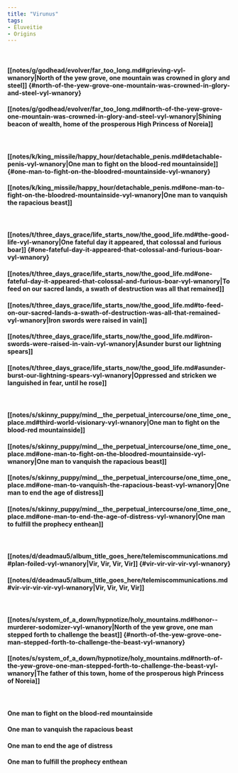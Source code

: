 ```yaml
---
title: "Virunus"
tags:
- Eluveitie
- Origins
---
```

&nbsp;
#### [[notes/g/godhead/evolver/far_too_long.md#grieving-vyl-wnanory|North of the yew grove, one mountain was crowned in glory and steel]] {#north-of-the-yew-grove-one-mountain-was-crowned-in-glory-and-steel-vyl-wnanory}
#### [[notes/g/godhead/evolver/far_too_long.md#north-of-the-yew-grove-one-mountain-was-crowned-in-glory-and-steel-vyl-wnanory|Shining beacon of wealth, home of the prosperous High Princess of Noreia]]
&nbsp;
#### [[notes/k/king_missile/happy_hour/detachable_penis.md#detachable-penis-vyl-wnanory|One man to fight on the blood-red mountainside]] {#one-man-to-fight-on-the-bloodred-mountainside-vyl-wnanory}
#### [[notes/k/king_missile/happy_hour/detachable_penis.md#one-man-to-fight-on-the-bloodred-mountainside-vyl-wnanory|One man to vanquish the rapacious beast]]
&nbsp;
#### [[notes/t/three_days_grace/life_starts_now/the_good_life.md#the-good-life-vyl-wnanory|One fateful day it appeared, that colossal and furious boar]] {#one-fateful-day-it-appeared-that-colossal-and-furious-boar-vyl-wnanory}
#### [[notes/t/three_days_grace/life_starts_now/the_good_life.md#one-fateful-day-it-appeared-that-colossal-and-furious-boar-vyl-wnanory|To feed on our sacred lands, a swath of destruction was all that remained]]
#### [[notes/t/three_days_grace/life_starts_now/the_good_life.md#to-feed-on-our-sacred-lands-a-swath-of-destruction-was-all-that-remained-vyl-wnanory|Iron swords were raised in vain]]
#### [[notes/t/three_days_grace/life_starts_now/the_good_life.md#iron-swords-were-raised-in-vain-vyl-wnanory|Asunder burst our lightning spears]]
#### [[notes/t/three_days_grace/life_starts_now/the_good_life.md#asunder-burst-our-lightning-spears-vyl-wnanory|Oppressed and stricken we languished in fear, until he rose]]
&nbsp;
#### [[notes/s/skinny_puppy/mind__the_perpetual_intercourse/one_time_one_place.md#third-world-visionary-vyl-wnanory|One man to fight on the blood-red mountainside]]
#### [[notes/s/skinny_puppy/mind__the_perpetual_intercourse/one_time_one_place.md#one-man-to-fight-on-the-bloodred-mountainside-vyl-wnanory|One man to vanquish the rapacious beast]]
#### [[notes/s/skinny_puppy/mind__the_perpetual_intercourse/one_time_one_place.md#one-man-to-vanquish-the-rapacious-beast-vyl-wnanory|One man to end the age of distress]]
#### [[notes/s/skinny_puppy/mind__the_perpetual_intercourse/one_time_one_place.md#one-man-to-end-the-age-of-distress-vyl-wnanory|One man to fulfill the prophecy enthean]]
&nbsp;
#### [[notes/d/deadmau5/album_title_goes_here/telemiscommunications.md#plan-foiled-vyl-wnanory|Vir, Vir, Vir, Vir]] {#vir-vir-vir-vir-vyl-wnanory}
#### [[notes/d/deadmau5/album_title_goes_here/telemiscommunications.md#vir-vir-vir-vir-vyl-wnanory|Vir, Vir, Vir, Vir]]
&nbsp;
#### [[notes/s/system_of_a_down/hypnotize/holy_mountains.md#honor--murderer-sodomizer-vyl-wnanory|North of the yew grove, one man stepped forth to challenge the beast]] {#north-of-the-yew-grove-one-man-stepped-forth-to-challenge-the-beast-vyl-wnanory}
#### [[notes/s/system_of_a_down/hypnotize/holy_mountains.md#north-of-the-yew-grove-one-man-stepped-forth-to-challenge-the-beast-vyl-wnanory|The father of this town, home of the prosperous high Princess of Noreia]]
&nbsp;
#### One man to fight on the blood-red mountainside
#### One man to vanquish the rapacious beast
#### One man to end the age of distress
#### One man to fulfill the prophecy enthean
